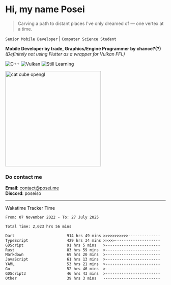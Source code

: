 # Hi, my name Posei

> Carving a path to distant places I've only dreamed of — one vertex at a time.

`Senior Mobile Developer` | `Computer Science Student`  

**Mobile Developer by trade, Graphics/Engine Programmer by chance?(?)**  
_(Definitely not using Flutter as a wrapper for Vulkan FFI.)_

![C++](https://img.shields.io/badge/C++-00599C?style=flat&logo=c%2B%2B&logoColor=white)
![Vulkan](https://img.shields.io/badge/Vulkan-AC162C?style=flat&logo=vulkan&logoColor=white)
![Still Learning](https://img.shields.io/badge/Still%20Learning-FFCC00?style=flat&logoColor=white)

  <img src="https://github.com/user-attachments/assets/54c92bc8-af3e-4bf1-b442-e889f1c01633" width="300" alt="cat cube opengl" />

### Do contact me

**Email**: [contact@posei.me](mailto:contact@posei.me)  
**Discord**: poseiso

---

Wakatime Tracker Time

<!--START_SECTION:waka-->

```txt
From: 07 November 2022 - To: 27 July 2025

Total Time: 2,023 hrs 56 mins

Dart                       914 hrs 49 mins >>>>>>>>>>>--------------   45.21 %
TypeScript                 429 hrs 34 mins >>>>>--------------------   21.23 %
GDScript                   91 hrs 5 mins   >------------------------   04.50 %
Rust                       83 hrs 59 mins  >------------------------   04.15 %
Markdown                   69 hrs 20 mins  >------------------------   03.43 %
JavaScript                 61 hrs 13 mins  >------------------------   03.03 %
YAML                       53 hrs 21 mins  >------------------------   02.64 %
Go                         52 hrs 46 mins  >------------------------   02.61 %
GDScript3                  46 hrs 43 mins  >------------------------   02.31 %
Other                      39 hrs 3 mins   -------------------------   01.93 %
```

<!--END_SECTION:waka-->
